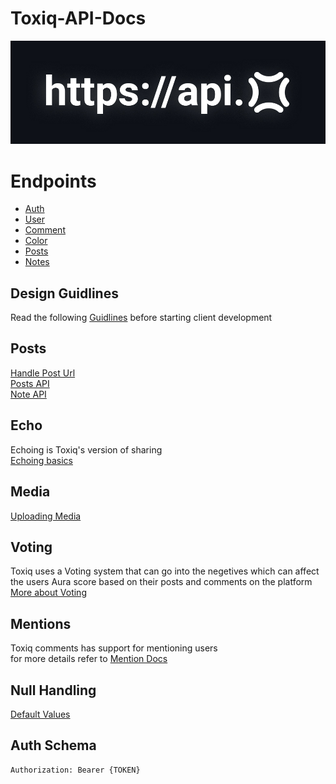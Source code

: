 # Toxiq-API-Docs

![Logo](Images/api%20docs.jpg)


# Endpoints
- [Auth](/Endpoints/Login.md)
- [User](/Endpoints/User.md)
- [Comment](/Endpoints/Comment.md)
- [Color](/Endpoints/Color.md)
- [Posts](/Endpoints/Posts.md)
- [Notes](/Endpoints/Notes.md)

## Design Guidlines
Read the following [Guidlines](/Docs/Design.md) before starting client development

## Posts
[Handle Post Url](/Docs/Posts.md)  
[Posts API](/Endpoints/Posts.md)  
[Note API](/Endpoints/Notes.md)

## Echo
Echoing is Toxiq's version of sharing  
[Echoing basics](/Docs/Echo.md)
## Media  
[Uploading Media](/Docs/Media.md)

## Voting
Toxiq uses a Voting system that can go into the negetives which can affect the users Aura score based on their posts and comments on the platform  
[More about Voting](/Endpoints/Posts.md#voting)

## Mentions
Toxiq comments has support for mentioning users  
for more details refer to [Mention Docs](/Docs/Mentions.md)

## Null Handling
[Default Values](/Docs/Default.md)

## Auth Schema

``` html 
Authorization: Bearer {TOKEN}
```
